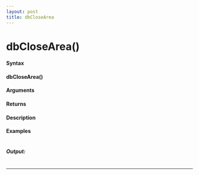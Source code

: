 ```yaml
---
layout: post
title: dbCloseArea
---
```


# dbCloseArea()


#### Syntax

#### dbCloseArea()

#### Arguments

#### Returns

#### Description

#### Examples

```

```

##### Output:

```

```

---